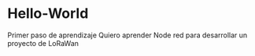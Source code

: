 # Hello-World
Primer paso de aprendizaje
Quiero aprender Node red para desarrollar un proyecto de LoRaWan

